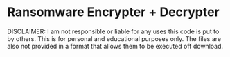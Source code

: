 # Ransomware Encrypter + Decrypter


DISCLAIMER: I am not responsible or liable for any uses this code is put to by others. This is for personal and educational purposes only. The files are also not provided in a format that allows them to be executed off download.
